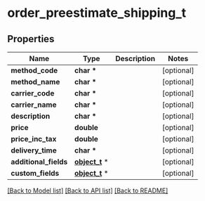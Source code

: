 # order_preestimate_shipping_t

## Properties
Name | Type | Description | Notes
------------ | ------------- | ------------- | -------------
**method_code** | **char \*** |  | [optional] 
**method_name** | **char \*** |  | [optional] 
**carrier_code** | **char \*** |  | [optional] 
**carrier_name** | **char \*** |  | [optional] 
**description** | **char \*** |  | [optional] 
**price** | **double** |  | [optional] 
**price_inc_tax** | **double** |  | [optional] 
**delivery_time** | **char \*** |  | [optional] 
**additional_fields** | [**object_t**](.md) \* |  | [optional] 
**custom_fields** | [**object_t**](.md) \* |  | [optional] 

[[Back to Model list]](../README.md#documentation-for-models) [[Back to API list]](../README.md#documentation-for-api-endpoints) [[Back to README]](../README.md)


